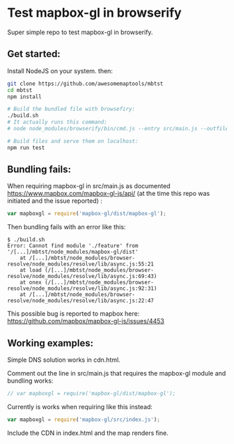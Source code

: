 # Test mapbox-gl in browserify

Super simple repo to test mapbox-gl in browserify.

## Get started:
Install NodeJS on your system. then:
```bash
git clone https://github.com/awesomemaptools/mbtst
cd mbtst
npm install

# Build the bundled file with browsefiry:
./build.sh 
# It actually runs this command:
# node node_modules/browserify/bin/cmd.js --entry src/main.js --outfile dist/build.js

# Build files and serve them on localhost:
npm run test
```

## Bundling fails:
When requiring mapbox-gl in src/main.js as documented https://www.mapbox.com/mapbox-gl-js/api/ 
(at the time this repo was initiated and the issue reported) :
```js
var mapboxgl = require('mapbox-gl/dist/mapbox-gl');
```

Then bundling fails with an error like this:
```
$ ./build.sh 
Error: Cannot find module './feature' from '/[...]/mbtst/node_modules/mapbox-gl/dist'
    at /[...]/mbtst/node_modules/browser-resolve/node_modules/resolve/lib/async.js:55:21
    at load (/[...]/mbtst/node_modules/browser-resolve/node_modules/resolve/lib/async.js:69:43)
    at onex (/[...]/mbtst/node_modules/browser-resolve/node_modules/resolve/lib/async.js:92:31)
    at /[...]/mbtst/node_modules/browser-resolve/node_modules/resolve/lib/async.js:22:47
```
This possible bug is reported to mapbox here:
https://github.com/mapbox/mapbox-gl-js/issues/4453

## Working examples:
Simple DNS solution works in cdn.html.

Comment out the line in src/main.js that requires the mapbox-gl module and bundling works:
```js
// var mapboxgl = require('mapbox-gl/dist/mapbox-gl');
```

Currently is works when requiring like this instead:
```js
var mapboxgl = require('mapbox-gl/src/index.js');
```

Include the CDN in index.html and the map renders fine.
